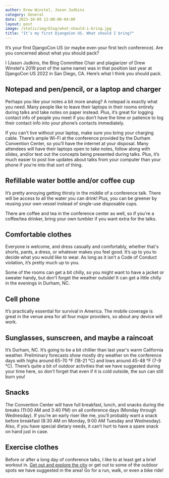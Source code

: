 ```yaml
---
author: Drew Winstel, Jason Judkins
category: General
date: 2023-10-09 12:00:00-04:00
layout: post
image: /static/img/blog/what-should-i-bring.jpg 
title: "It’s my first DjangoCon US. What should I bring?"
---
```


It’s your first DjangoCon US (or maybe even your first tech conference). Are you concerned about what you should pack?

I (Jason Judkins, the Blog Committee Chair and plagiarizer of Drew Winstel's 2019 post of the same name) was in that position last year at DjangoCon US 2022 in San Diego, CA.  Here’s what I think you should pack.

## Notepad and pen/pencil, or a laptop and charger
Perhaps you like your notes a bit more analog? A notepad is exactly what you need. Many people like to leave their laptops in their rooms entirely during talks and take notes on paper instead. Plus, it’s great for logging contact info of people you meet if you don’t have the time or patience to log their contact info into your phone’s contacts immediately.

If you can't live without your laptop, make sure you bring your charging cable. There’s ample Wi-Fi at the conference provided by the Durham Convention Center, so you’ll have the internet at your disposal. Many attendees will have their laptops open to take notes, follow along with slides, and/or test out the concepts being presented during talks. Plus, it’s much easier to post live updates about talks from your computer than your phone if you’re into that sort of thing.

## Refillable water bottle and/or coffee cup
It’s pretty annoying getting thirsty in the middle of a conference talk. There will be access to all the water you can drink! Plus, you can be greener by reusing your own vessel instead of single-use disposable cups.

There are coffee and tea in the conference center as well, so if you're a coffee/tea drinker, bring your own tumbler if you want extra for the talks.

## Comfortable clothes
Everyone is welcome, and dress casually and comfortably, whether that's shorts, pants, a dress, or whatever makes you feel good. It’s up to you to decide what you would like to wear. As long as it isn’t a Code of Conduct violation, it’s pretty much up to you.

Some of the rooms can get a bit chilly, so you might want to have a jacket or sweater handy, but don't forget the weather outside!  It can get a little chilly in the evenings in Durham, NC.

## Cell phone
It’s practically essential for survival in America. The mobile coverage is great in the venue area for all four major providers, so about any device will work.

## Sunglasses, sunscreen, and maybe a raincoat
It’s Durham, NC. It’s going to be a bit chillier than last year's warm California weather. Preliminary forecasts show mostly dry weather on the conference days with highs around 65-70 °F (18-21 °C) and lows around 45-48 °F (7-9 °C). There’s quite a bit of outdoor activities that we have suggested during your time here, so don't forget that even if it is cold outside, the sun can still burn you!

## Snacks
The Convention Center will have full breakfast, lunch, and snacks during the breaks (11:00 AM and 3:40 PM) on all conference days (Monday through Wednesday). If you’re an early riser like me, you’ll probably want a snack before breakfast (8:30 AM on Monday, 9:00 AM Tuesday and Wednesday). Also, if you have special dietary needs, it can’t hurt to have a spare snack on hand just in case.

## Exercise clothes
Before or after a long day of conference talks, I like to at least get a brief workout in. [Get out and explore the city](/news/get-active/) or get out to some of the outdoor spots we have suggested in the area! Go for a run, walk, or even a bike ride!
